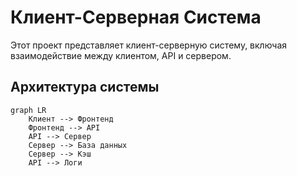 # Клиент-Серверная Система
Этот проект представляет клиент-серверную систему, включая взаимодействие между клиентом, API и сервером.

## Архитектура системы

```mermaid
graph LR
    Клиент --> Фронтенд
    Фронтенд --> API
    API --> Сервер
    Сервер --> База данных
    Сервер --> Кэш
    API --> Логи
```
